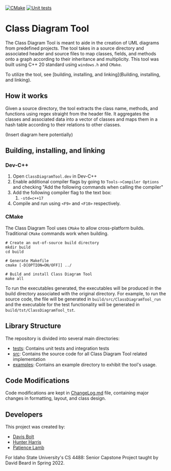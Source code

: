 [![CMake](https://github.com/harrhunt/ClassDiagramTool/actions/workflows/cmake.yml/badge.svg)](https://github.com/harrhunt/ClassDiagramTool/actions/workflows/cmake.yml) [![Unit tests](https://github.com/harrhunt/ClassDiagramTool/actions/workflows/continuous-integration-workflow.yml/badge.svg)](https://github.com/harrhunt/ClassDiagramTool/actions/workflows/continuous-integration-workflow.yml)
# Class Diagram Tool
The Class Diagram Tool is meant to aide in the creation of UML diagrams from predefined projects. The tool takes in a source directory and associated header and source files to map classes, fields, and methods onto a graph according to their inheritance and multiplicity. This tool was built using C++ 20 standard using `windows.h` and `CMake`. 

To utilize the tool, see [building, installing, and linking](Building, installing, and linking).

## How it works
Given a source directory, the tool extracts the class name, methods, and functions using regex straight from the header file. It aggregates the classes and associated data into a vector of classes and maps them in a hash table according to their relations to other classes.

(Insert diagram here potentially)

## Building, installing, and linking

### Dev-C++

1. Open `ClassDiagramTool.dev` in Dev-C++
2. Enable additional compiler flags by going to `Tools->Compiler Options` and checking "Add the following commands when calling the compiler"
3. Add the following compiler flag to the text box:
   1. `-std=c++17`
4. Compile and run using `<F9>` and `<F10>` respectively.

### CMake
The Class Diagram Tool uses `CMake` to allow cross-platform builds. Traditional `CMake` commands work when building.

```shell
# Create an out-of-source build directory
mkdir build
cd build

# Generate Makefile
cmake [-D[OPTION=ON/OFF]] ../

# Build and install Class Diagram Tool
make all
```
To run the executables generated, the executables will be produced in the build directory associated with the original directory. For example, to run the source code, the file will be generated in `build/src/ClassDiagramTool_run` and the executable for the test functionality will be generated in `build/tst/ClassDiagramTool_tst`.

## Library Structure
The repository is divided into several main directories:
+ [tests](./tests): Contains unit tests and integration tests
+ [src](./src): Contains the source code for all Class Diagram Tool related implementation
+ [examples](./examples): Contains an example directory to exhibit the tool's usage.

## Code Modifications
Code modifications are kept in [ChangeLog.md](ChangeLog.md) file, containing major changes in formatting, layout, and class design.

## Developers
This project was created by:
+ [Davis Bolt](mailto:davisbolt@isu.edu)
+ [Hunter Harris](mailto:hunterharris@isu.edu)
+ [Patience Lamb](mailto:patiencelamb@isu.edu)

For Idaho State University's CS 4488: Senior Capstone Project taught by David Beard in Spring 2022.
